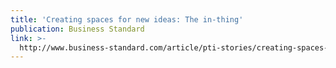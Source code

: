 ```yaml
---
title: 'Creating spaces for new ideas: The in-thing'
publication: Business Standard
link: >-
  http://www.business-standard.com/article/pti-stories/creating-spaces-for-new-ideas-the-in-thing-116013100259_1.html
---
```


